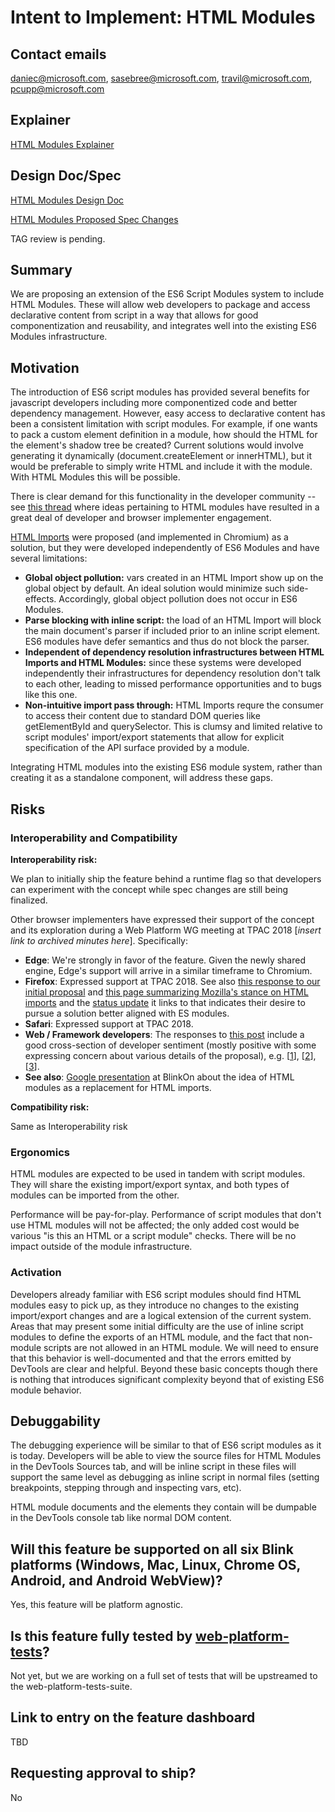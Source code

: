# Intent to Implement: HTML Modules

## Contact emails

daniec@microsoft.com, sasebree@microsoft.com, travil@microsoft.com, pcupp@microsoft.com

## Explainer

[HTML Modules Explainer](explainer.md)

## Design Doc/Spec

[HTML Modules Design Doc](designDoc.md)

[HTML Modules Proposed Spec Changes](https://github.com/w3c/webcomponents/blob/gh-pages/proposals/html-module-spec-changes.md)

TAG review is pending.

## Summary

We are proposing an extension of the ES6 Script Modules system to include HTML Modules. These will allow web developers to package and access declarative content from script in a way that allows for good componentization and reusability, and integrates well into the existing ES6 Modules infrastructure.

## Motivation

The introduction of ES6 script modules has provided several benefits for javascript developers including more componentized code and better dependency management. However, easy access to declarative content has been a consistent limitation with script modules. For example, if one wants to pack a custom element definition in a module, how should the HTML for the element's shadow tree be created? Current solutions would involve generating it dynamically (document.createElement or innerHTML), but it would be preferable to simply write HTML and include it with the module. With HTML Modules this will be possible.

There is clear demand for this functionality in the developer community -- see [this thread](https://github.com/w3c/webcomponents/issues/645) where ideas pertaining to HTML modules have resulted in a great deal of developer and browser implementer engagement.

[HTML Imports](https://www.w3.org/TR/html-imports/) were proposed (and implemented in Chromium) as a solution, but they were developed independently of ES6 Modules and have several limitations:

* **Global object pollution:** vars created in an HTML Import show up on the global object by default.  An ideal solution would minimize such side-effects.  Accordingly, global object pollution does not occur in ES6 Modules.
* **Parse blocking with inline script:** the load of an HTML Import will block the main document's parser if included prior to an inline script element. ES6 modules have defer semantics and thus do not block the parser.
* **Independent of dependency resolution infrastructures between HTML Imports and HTML Modules:** since these systems were developed independently their infrastructures for dependency resolution don't talk to each other, leading to missed performance opportunities and to bugs like this one.
* **Non-intuitive import pass through:** HTML Imports requre the consumer to access their content due to standard DOM queries like getElementById and querySelector. This is clumsy and limited relative to script modules' import/export statements that allow for explicit specification of the API surface provided by a module.

Integrating HTML modules into the existing ES6 module system, rather than creating it as a standalone component, will address these gaps.

## Risks

### Interoperability and Compatibility

**Interoperability risk:**

We plan to initially ship the feature behind a runtime flag so that developers can experiment with the concept while spec changes are still being finalized.

Other browser implementers have expressed their support of the concept and its exploration during a Web Platform WG meeting at TPAC 2018 [_insert link to archived minutes here_].  Specifically:

* **Edge**: We're strongly in favor of the feature.  Given the newly shared engine, Edge's support will arrive in a similar timeframe to Chromium.
* **Firefox**: Expressed support at TPAC 2018.  See also [this response to our initial proposal](https://github.com/w3c/webcomponents/issues/645#issuecomment-427317492) and [this page summarizing Mozilla's stance on HTML imports](https://developer.mozilla.org/en-US/docs/Web/Web_Components/HTML_Imports) and the [status update](https://hacks.mozilla.org/2015/06/the-state-of-web-components/) it links to that indicates their desire to pursue a solution better aligned with ES modules.
* **Safari**: Expressed support at TPAC 2018.
* **Web / Framework developers**: The responses to [this post](https://github.com/w3c/webcomponents/issues/645#issuecomment-427205519) include a good cross-section of developer sentiment (mostly positive with some expressing concern about various details of the proposal), e.g. [[1](https://github.com/w3c/webcomponents/issues/645#issuecomment-427395178)], [[2](https://github.com/w3c/webcomponents/issues/645#issuecomment-427446523)], [[3](https://github.com/w3c/webcomponents/issues/645#issuecomment-433036372)].
* **See also**: [Google presentation](https://docs.google.com/presentation/d/1ksnC9Qr3c8RwbDyo1G8ZZSVOEfXpnfQsTHhR5ny9Wk4/edit#slide=id.gc6fa3c898_0_0) at BlinkOn about the idea of HTML modules as a replacement for HTML imports.

**Compatibility risk:**

Same as Interoperability risk

### Ergonomics

HTML modules are expected to be used in tandem with script modules.  They will share the existing import/export syntax, and both types of modules can be imported from the other.

Performance will be pay-for-play.  Performance of script modules that don't use HTML modules will not be affected; the only added cost would be various "is this an HTML or a script module" checks.  There will be no impact outside of the module infrastructure.

### Activation

Developers already familiar with ES6 script modules should find HTML modules easy to pick up, as they introduce no changes to the existing import/export changes and are a logical extension of the current system.
Areas that may present some initial difficulty are the use of inline script modules to define the exports of an HTML module, and the fact that non-module scripts are not allowed in an HTML module.  We will need to ensure that this behavior is well-documented and that the errors emitted by DevTools are clear and helpful.  Beyond these basic concepts though there is nothing that introduces significant complexity beyond that of existing ES6 module behavior.

## Debuggability

The debugging experience will be similar to that of ES6 script modules as it is today.  Developers will be able to view the source files for HTML Modules in the DevTools Sources tab, and will be inline script in these files will support the same level as debugging as inline script in normal files (setting breakpoints, stepping through and inspecting vars, etc).

HTML module documents and the elements they contain will be dumpable in the DevTools console tab like normal DOM content.

## Will this feature be supported on all six Blink platforms (Windows, Mac, Linux, Chrome OS, Android, and Android WebView)?

Yes, this feature will be platform agnostic.

## Is this feature fully tested by [web-platform-tests](https://chromium.googlesource.com/chromium/src/+/master/docs/testing/web_platform_tests.md)?

Not yet, but we are working on a full set of tests that will be upstreamed to the web-platform-tests-suite.

## Link to entry on the feature dashboard

TBD

## Requesting approval to ship?

No
